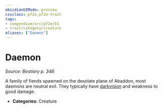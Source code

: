 ```yaml
---
obsidianUIMode: preview
cssclass: pf2e,pf2e-trait
tags:
- compendium/src/pf2e/b1
- trait/category/creature
aliases: ["Daemon"]
---
```

# Daemon  
*Source: Bestiary p. 346*  

A family of fiends spawned on the desolate plane of Abaddon, most daemons are neutral evil. They typically have [darkvision](/rules/abilities/darkvision.md) and weakness to good damage.

- **Categories**: Creature